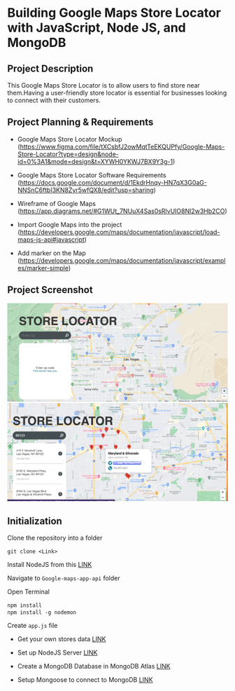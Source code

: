 # Building Google Maps Store Locator with JavaScript, Node JS, and MongoDB

## Project Description
This Google Maps Store Locator is to allow users to find store near them.Having a user-friendly store locator is essential for businesses looking to connect with their customers. 
## Project Planning & Requirements

- Google Maps Store Locator Mockup 
(https://www.figma.com/file/tXCsbfJ2owMqtTeEKQUPfy/Google-Maps-Store-Locator?type=design&node-id=0%3A1&mode=design&t=XYWH0YKWJ7BX9Y3g-1)
- Google Maps Store Locator Software Requirements (https://docs.google.com/document/d/1EkdrHnqy-HN7qX3G0aG-NNSnC6ftbI3KN8Zyr5wfQX8/edit?usp=sharing)

- Wireframe of Google Maps (https://app.diagrams.net/#G1WUt_7NUuX4Sas0sRlvUIO8Nl2w3Hb2CO)

- Import Google Maps into the project (https://developers.google.com/maps/documentation/javascript/load-maps-js-api#javascript)
- Add marker on the Map 
  (https://developers.google.com/maps/documentation/javascript/examples/marker-simple)

## Project Screenshot
![GIF](project-image/Screenshot-1.png)
![GIF](project-image/Screenshot-2.png)
## Initialization

Clone the repository into a folder

    git clone <Link>

Install NodeJS from this [LINK](https://nodejs.org/en/)

Navigate to `Google-maps-app-api` folder

Open Terminal

    npm install
    npm install -g nodemon

Create `app.js` file    

- Get your own stores data [LINK](https://www.starbucks.com/store-locator)

- Set up NodeJS Server [LINK](https://expressjs.com/)
- Create a MongoDB Database in MongoDB Atlas [LINK](https://www.mongodb.com/atlas/database)
- Setup Mongoose to connect to MongoDB [LINK](https://mongoosejs.com/docs/connections.html)

